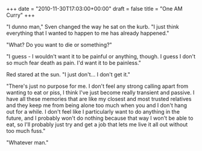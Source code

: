 +++
date = "2010-11-30T17:03:00+00:00"
draft = false
title = "One AM Curry"
+++
<p>"I dunno man," Sven changed the way he sat on the kurb. "I just think everything that I wanted to happen to me has already happened."</p>&#13;
<p>"What? Do you want to die or something?"</p>&#13;
<p>"I guess - I wouldn't want it to be painful or anything, though. I guess I don't so much fear death as pain. I'd want it to be painless."</p>&#13;
<p>Red stared at the sun. "I just don't... I don't get it."</p>&#13;
<p>"There's just no purpose for me. I don't feel any strong calling apart from wanting to eat or piss, I think I've just become really transient and passive. I have all these memories that are like my closest and most trusted relatives and they keep me from being alone too much when you and I don't hang out for a while. I don't feel like I particularly want to do anything in the future, and I probably won't do nothing because that way I won't be able to eat, so I'll probably just try and get a job that lets me live it all out without too much fuss."</p>&#13;
<p>"Whatever man."</p> 
